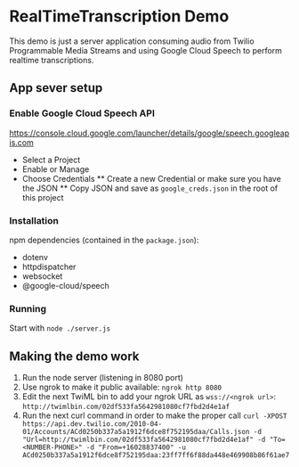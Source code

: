 # RealTimeTranscription Demo

This demo is just a server application consuming audio from Twilio Programmable Media Streams and using Google Cloud Speech to perform realtime transcriptions.

## App sever setup

### Enable Google Cloud Speech API
https://console.cloud.google.com/launcher/details/google/speech.googleapis.com

* Select a Project
* Enable or Manage
* Choose Credentials
** Create a new Credential or make sure you have the JSON
** Copy JSON and save as `google_creds.json` in the root of this project

### Installation
npm dependencies (contained in the `package.json`):
* dotenv
* httpdispatcher
* websocket
* @google-cloud/speech


### Running
Start with `node ./server.js`

## Making the demo work

1. Run the node server (listening in 8080 port)
2. Use ngrok to make it public available:
   `ngrok http 8080`
3. Edit the next TwiML bin to add your ngrok URL as `wss://<ngrok url>`:
  `http://twimlbin.com/02df533fa5642981080cf7fbd2d4e1af`
4. Run the next curl command in order to make the proper call
`curl -XPOST https://api.dev.twilio.com/2010-04-01/Accounts/ACd0250b337a5a1912f6dce8f752195daa/Calls.json -d "Url=http://twimlbin.com/02df533fa5642981080cf7fbd2d4e1af" -d "To=<NUMBER-PHONE>" -d "From=+16028837400" -u ACd0250b337a5a1912f6dce8f752195daa:23ff7ff6f88da448e469908b86f61ae7`
